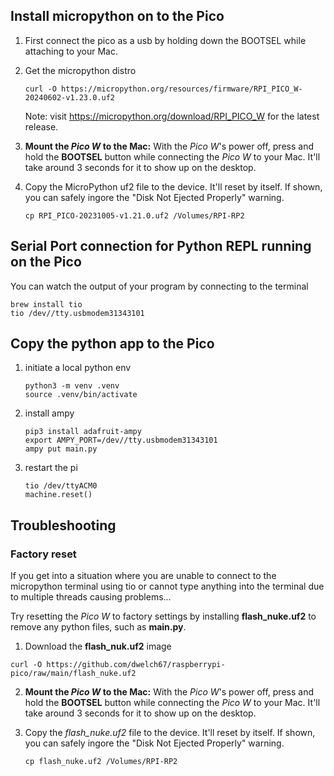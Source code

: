 
## Install micropython on to the Pico

1. First connect the pico as a usb by holding down the BOOTSEL while attaching to your Mac.

2. Get the micropython distro

   ```
   curl -O https://micropython.org/resources/firmware/RPI_PICO_W-20240602-v1.23.0.uf2
   ```

   Note: visit https://micropython.org/download/RPI_PICO_W for the latest release.

3. **Mount the _Pico W_ to the Mac:** With the _Pico W_'s power off,
   press and hold the **BOOTSEL** button while connecting the
   _Pico W_ to your Mac. It'll take around 3 seconds for it to
   show up on the desktop.

4. Copy the MicroPython uf2 file to the device. It'll reset by 
   itself. If shown, you can safely ingore the "Disk Not Ejected Properly"
   warning.

   ```
   cp RPI_PICO-20231005-v1.21.0.uf2 /Volumes/RPI-RP2
   ```

## Serial Port connection for Python REPL running on the Pico

You can watch the output of your program by connecting to the terminal

```
brew install tio
tio /dev//tty.usbmodem31343101
```

## Copy the python app to the Pico

1. initiate a local python env

   ```
   python3 -m venv .venv
   source .venv/bin/activate
   ```

2. install ampy

   ```
   pip3 install adafruit-ampy
   export AMPY_PORT=/dev//tty.usbmodem31343101
   ampy put main.py
   ```

3. restart the pi

   ```
   tio /dev/ttyACM0
   machine.reset()
   ```

## Troubleshooting

### Factory reset

If you get into a situation where you are unable to connect to the micropython terminal using tio or
cannot type anything into the terminal due to multiple threads causing problems...

Try resetting the _Pico W_ to factory settings by installing **flash_nuke.uf2** to remove any python files, such as **main.py**.

1. Download the **flash_nuk.uf2** image

```
curl -O https://github.com/dwelch67/raspberrypi-pico/raw/main/flash_nuke.uf2
```

2. **Mount the _Pico W_ to the Mac:** With the _Pico W_'s power off,
   press and hold the **BOOTSEL** button while connecting the
   _Pico W_ to your Mac. It'll take around 3 seconds for it to
   show up on the desktop.

3. Copy the _flash_nuke.uf2_ file to the device. It'll reset by
   itself. If shown, you can safely ingore the "Disk Not Ejected Properly"
   warning.

   ```
   cp flash_nuke.uf2 /Volumes/RPI-RP2
   ```

